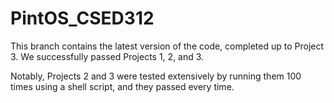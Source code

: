 # PintOS_CSED312

This branch contains the latest version of the code, completed up to Project 3. 
We successfully passed Projects 1, 2, and 3. 

Notably, Projects 2 and 3 were tested extensively by running them 100 times using a shell script, and they passed every time.
